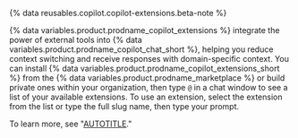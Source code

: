 {% data reusables.copilot.copilot-extensions.beta-note %}

{% data variables.product.prodname_copilot_extensions %} integrate the power of external tools into {% data variables.product.prodname_copilot_chat_short %}, helping you reduce context switching and receive responses with domain-specific context. You can install {% data variables.product.prodname_copilot_extensions_short %} from the {% data variables.product.prodname_marketplace %} or build private ones within your organization, then type `@` in a chat window to see a list of your available extensions. To use an extension, select the extension from the list or type the full slug name, then type your prompt.

To learn more, see "[AUTOTITLE](/copilot/using-github-copilot/using-extensions-to-integrate-external-tools-with-copilot-chat)."
